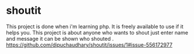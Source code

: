 # shoutit
This project is done when i'm learning php. It is freely available to use if it helps you.
This project is about anyone who wants to shout just enter name and message it can be shown who shouted .
https://github.com/dipuchaudhary/shoutit/issues/1#issue-556172977
